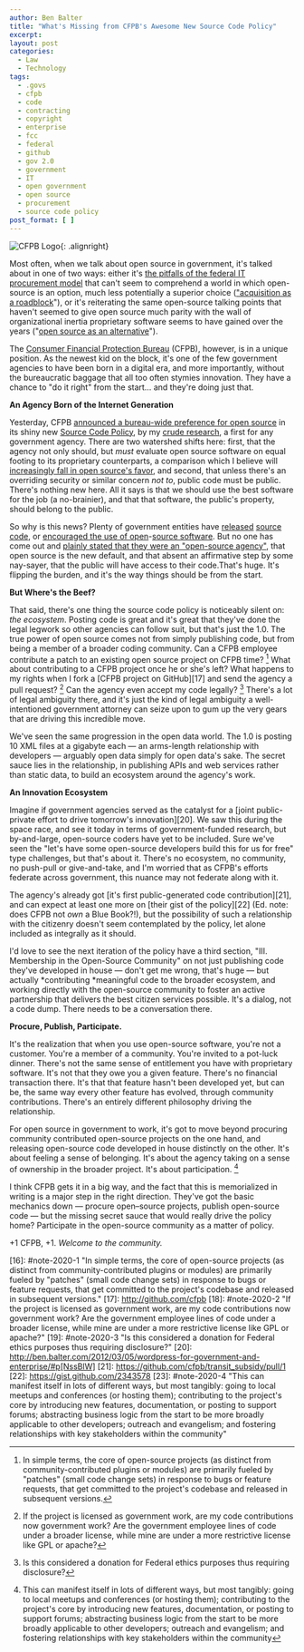```yaml
---
author: Ben Balter
title: "What's Missing from CFPB's Awesome New Source Code Policy"
excerpt:
layout: post
categories:
  - Law
  - Technology
tags:
  - .govs
  - cfpb
  - code
  - contracting
  - copyright
  - enterprise
  - fcc
  - federal
  - github
  - gov 2.0
  - government
  - IT
  - open government
  - open source
  - procurement
  - source code policy
post_format: [ ]
---
```


![CFPB Logo][1]{: .alignright}

Most often, when we talk about open source in government, it's talked about in one of two ways: either it's [the pitfalls of the federal IT procurement model][2] that can't seem to comprehend a world in which open-source is an option, much less potentially a superior choice (["acquisition as a roadblock][3]"), or it's reiterating the same open-source talking points that haven't seemed to give open source much parity with the wall of organizational inertia proprietary software seems to have gained over the years ("[open source as an alternative][4]").

The [Consumer Financial Protection Bureau][5] (CFPB), however, is in a unique position. As the newest kid on the block, it's one of the few government agencies to have been born in a digital era, and more importantly, without the bureaucratic baggage that all too often stymies innovation. They have a chance to "do it right" from the start… and they're doing just that.

**An Agency Born of the Internet Generation**

Yesterday, CFPB [announced a bureau-wide preference for open source][6] in its shiny new [Source Code Policy][6], by my [crude research][7], a first for any government agency. There are two watershed shifts here: first, that the agency not only should, but *must* evaluate open source software on equal footing to its proprietary counterparts, a comparison which I believe will [increasingly fall in open source's favor][8], and second, that unless there's an overriding security or similar concern *not to*, public code must be public. There's nothing new here. All it says is that we should use the best software for the job (a no-brainier), and that that software, the public's property, should belong to the public.

So why is this news? Plenty of government entities have [released][9] [source][10] [code][11], or [encouraged the][12][ use of open][13]-[source software][14]. But no one has come out and [plainly stated that they were an "open-source agency"][15], that open source is the new default, and that absent an affirmative step by some nay-sayer, that the public will have access to their code.That's huge. It's flipping the burden, and it's the way things should be from the start.

**But Where's the Beef?**

That said, there's one thing the source code policy is noticeably silent on: *the ecosystem*. Posting code is great and it's great that they've done the legal legwork so other agencies can follow suit, but that's just the 1.0. The true power of open source comes not from simply publishing code, but from being a member of a broader coding community. Can a CFPB employee contribute a patch to an existing open source project on CFPB time? [^1] What about contributing to a CFPB project once he or she's left? What happens to my rights when I fork a [CFPB project on GitHub][17] and send the agency a pull request? [^2] Can the agency even accept my code legally? [^3] There's a lot of legal ambiguity there, and it's just the kind of legal ambiguity a well-intentioned government attorney can seize upon to gum up the very gears that are driving this incredible move.

We've seen the same progression in the open data world. The 1.0 is posting 10 XML files at a gigabyte each — an arms-length relationship with developers — arguably open data simply for open data's sake. The secret sauce lies in the relationship, in publishing APIs and web services rather than static data, to build an ecosystem around the agency's work.

**An Innovation Ecosystem**

Imagine if government agencies served as the catalyst for a [joint public-private effort to drive tomorrow's innovation][20]. We saw this during the space race, and see it today in terms of government-funded research, but by-and-large, open-source coders have yet to be included. Sure we've seen the "let's have some open-source developers build this for us for free" type challenges, but that's about it. There's no ecosystem, no community, no push-pull or give-and-take, and I'm worried that as CFPB's efforts federate across government, this nuance may not federate along with it.

The agency's already got [it's first public-generated code contribution][21], and can expect at least one more on [their gist of the policy][22] (Ed. note: does CFPB not *own* a Blue Book?!), but the possibility of such a relationship with the citizenry doesn't seem contemplated by the policy, let alone included as integrally as it should.

I'd love to see the next iteration of the policy have a third section, "III. Membership in the Open-Source Community" on not just publishing code they've developed in house — don't get me wrong, that's huge — but actually *contributing *meaningful code to the broader ecosystem, and working directly with the open-source community to foster an active partnership that delivers the best citizen services possible. It's a dialog, not a code dump. There needs to be a conversation there.

**Procure, Publish, Participate.**

It's the realization that when you use open-source software, you're not a customer. You're a member of a community. You're invited to a pot-luck dinner. There's not the same sense of entitlement you have with proprietary software. It's not that they owe you a given feature. There's no financial transaction there. It's that that feature hasn't been developed yet, but can be, the same way every other feature has evolved, through community contributions. There's an entirely different philosophy driving the relationship.

For open source in government to work, it's got to move beyond procuring community contributed open-source projects on the one hand, and releasing open-source code developed in house distinctly on the other. It's about feeling a sense of belonging. It's about the agency taking on a sense of ownership in the broader project. It's about participation. [^4]

I think CFPB gets it in a big way, and the fact that this is memorialized in writing is a major step in the right direction. They've got the basic mechanics down — procure open–source projects, publish open-source code — but the missing secret sauce that would really drive the policy home? Participate in the open-source community as a matter of policy.

+1 CFPB, +1. *Welcome to the community.*

[^1]: In simple terms, the core of open-source projects (as distinct from community-contributed plugins or modules) are primarily fueled by "patches" (small code change sets) in response to bugs or feature requests, that get committed to the project's codebase and released in subsequent versions.
[^2]: If the project is licensed as government work, are my code contributions now government work? Are the government employee lines of code under a broader license, while mine are under a more restrictive license like GPL or apache?
[^3]: Is this considered a donation for Federal ethics purposes thus requiring disclosure?
[^4]: This can manifest itself in lots of different ways, but most tangibly: going to local meetups and conferences (or hosting them); contributing to the project's core by introducing new features, documentation, or posting to support forums; abstracting business logic from the start to be more broadly applicable to other developers; outreach and evangelism; and fostering relationships with key stakeholders within the community

[1]: http://www.treasury.gov/press-center/news/PublishingImages/CFPB.jpg "CFPB Logo"
[2]: http://ben.balter.com/2011/11/29/towards-a-more-agile-government/
[3]: http://radar.oreilly.com/2011/09/open-source-government-it-goscon.html
[4]: http://benbalter.github.com/open-source-alternatives/
[5]: http://cfpb.gov
[6]: http://www.consumerfinance.gov/developers/sourcecodepolicy/
[7]: http://www.google.com/search?sugexp=chrome,mod=4&sourceid=chrome&ie=UTF-8&q=source+code+policy+site%3A.gov
[8]: http://www.amazon.com/The-Wealth-Networks-Production-ebook/dp/B0015GWX0S
[9]: http://www.fcc.gov/blog/contributing-code-back-fcc-govs-open-source-feedback-loop
[10]: http://www.whitehouse.gov/blog/2011/02/11/whitehousegov-releases-second-set-open-source-code
[11]: http://open.nasa.gov
[12]: https://www.gov.uk/government/publications/open-source-procurement-toolkit
[13]: http://www.finance.gov.au/e-government/infrastructure/docs/AGuidetoOpenSourceSoftware.pdf
[14]: http://www.tekno.dk/pdf/projekter/p03_opensource_paper_english.pdf
[15]: https://twitter.com/#!/victorzapanta/status/189390759181557760
[16]: #note-2020-1 "In simple terms, the core of open-source projects (as distinct from community-contributed plugins or modules) are primarily fueled by "patches" (small code change sets) in response to bugs or feature requests, that get committed to the project's codebase and released in subsequent versions."
[17]: http://github.com/cfpb
[18]: #note-2020-2 "If the project is licensed as government work, are my code contributions now government work? Are the government employee lines of code under a broader license, while mine are under a more restrictive license like GPL or apache?"
[19]: #note-2020-3 "Is this considered a donation for Federal ethics purposes thus requiring disclosure?"
[20]: http://ben.balter.com/2012/03/05/wordpress-for-government-and-enterprise/#p[NssBlW]
[21]: https://github.com/cfpb/transit_subsidy/pull/1
[22]: https://gist.github.com/2343578
[23]: #note-2020-4 "This can manifest itself in lots of different ways, but most tangibly: going to local meetups and conferences (or hosting them); contributing to the project's core by introducing new features, documentation, or posting to support forums; abstracting business logic from the start to be more broadly applicable to other developers; outreach and evangelism; and fostering relationships with key stakeholders within the community"
